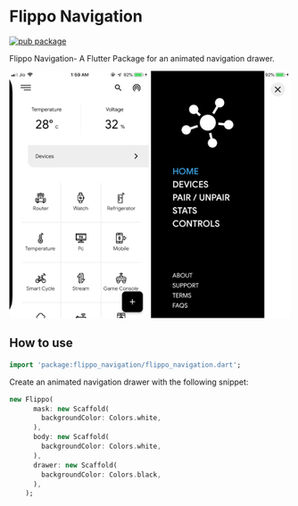 # Flippo Navigation

[![pub package](https://img.shields.io/badge/pub-0.0.5-green.svg)](https://pub.dartlang.org/packages/flippo_navigation)

Flippo Navigation- A Flutter Package for an animated navigation drawer.

<p>
	<img src="https://github.com/sad1996/flippo/blob/master/Screenshot/Screen1.png?raw=true" width="250" height="443"  />
	<img src="https://github.com/sad1996/flippo/blob/master/Screenshot/Screen2.png?raw=true" width="250" height="443" />
</p>

## How to use

````dart
import 'package:flippo_navigation/flippo_navigation.dart';
````

Create an animated navigation drawer with the following snippet:

````dart
new Flippo(
      mask: new Scaffold(
        backgroundColor: Colors.white,
      ),
      body: new Scaffold(
        backgroundColor: Colors.white,
      ),
      drawer: new Scaffold(
        backgroundColor: Colors.black,
      ),
    );
````